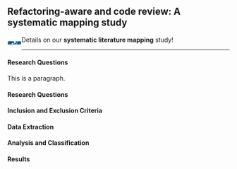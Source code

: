 ## Refactoring-aware and code review: A systematic mapping study

<p><img src="/images/splab.png" alt="SPLab Logo" style="float:left;width:32px;height:32px;"></p>

Details on our <b>systematic literature mapping</b> study!
<hr>

<h4> Research Questions </h4>
<p> This is a paragraph. </p>

<h4> Research Questions </h4>

<h4> Inclusion and Exclusion Criteria </h4>

<h4> Data Extraction </h4>

<h4> Analysis and Classification </h4>

<h4> Results </h4>
